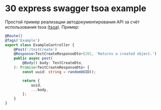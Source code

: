 # 30 express swagger tsoa example

Простой пример реализации автодокументирования API за счёт использования tsoa ([tsoa](https://www.npmjs.com/package/tsoa)). Пример:

```typescript
@Route()
@Tags('Example')
export class ExampleController {
    @Post('/testCreate')
    @Response<TestCreateResponseDto>(201, 'Returns a created object.')
    public async post(
        @Body() body: TestCreateDto,
    ): Promise<TestCreateResponseDto> {
        const uuid: string = randomUUID();

        return {
            uuid,
            ...body,
        };
    }
}
```
